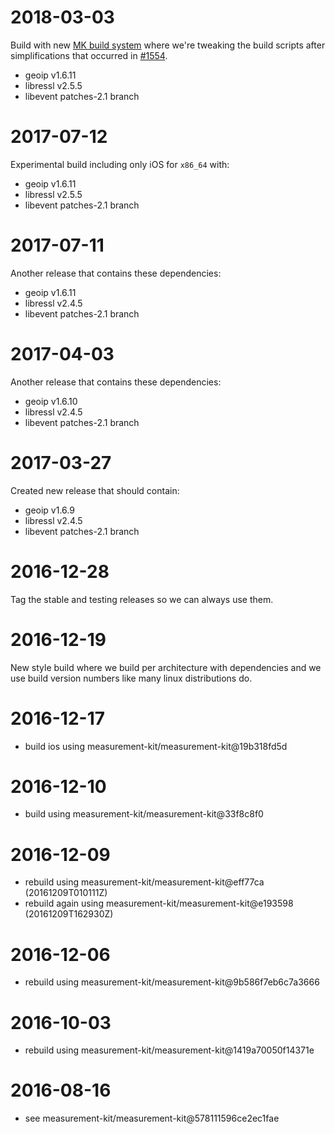 # 2018-03-03

Build with new [MK build system](
https://github.com/measurement-kit/measurement-kit/pull/1561)
where we're tweaking the build scripts after simplifications
that occurred in [#1554](
https://github.com/measurement-kit/measurement-kit/pull/1554).

- geoip v1.6.11
- libressl v2.5.5
- libevent patches-2.1 branch

# 2017-07-12

Experimental build including only iOS for `x86_64` with:

- geoip v1.6.11
- libressl v2.5.5
- libevent patches-2.1 branch

# 2017-07-11

Another release that contains these dependencies:

- geoip v1.6.11
- libressl v2.4.5
- libevent patches-2.1 branch

# 2017-04-03

Another release that contains these dependencies:

- geoip v1.6.10
- libressl v2.4.5
- libevent patches-2.1 branch

# 2017-03-27

Created new release that should contain:

- geoip v1.6.9
- libressl v2.4.5
- libevent patches-2.1 branch

# 2016-12-28

Tag the stable and testing releases so we can always use them.

# 2016-12-19

New style build where we build per architecture with dependencies and
we use build version numbers like many linux distributions do.

# 2016-12-17

- build ios using measurement-kit/measurement-kit@19b318fd5d

# 2016-12-10

- build using measurement-kit/measurement-kit@33f8c8f0

# 2016-12-09

- rebuild using measurement-kit/measurement-kit@eff77ca (20161209T010111Z)
- rebuild again using measurement-kit/measurement-kit@e193598 (20161209T162930Z)

# 2016-12-06

- rebuild using measurement-kit/measurement-kit@9b586f7eb6c7a3666

# 2016-10-03

- rebuild using measurement-kit/measurement-kit@1419a70050f14371e

# 2016-08-16

- see measurement-kit/measurement-kit@578111596ce2ec1fae
